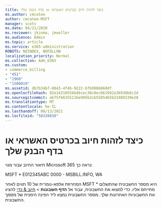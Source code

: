 ```yaml
---
title: כיצד לזהות חיוב בכרטיס האשראי או בדף הבנק שלך
ms.author: cmcatee
author: cmcatee-MSFT
manager: scotv
ms.date: 04/21/2020
ms.reviewer: jkinma, jmueller
ms.audience: Admin
ms.topic: article
ms.service: o365-administration
ROBOTS: NOINDEX, NOFOLLOW
localization_priority: Normal
ms.collection: Adm_O365
ms.custom:
- commerce_billing
- "451"
- "1960"
- "1500019"
ms.assetid: db7b34b7-0843-4f4b-9222-bfb998b860df
ms.openlocfilehash: 82e14310556b46cec30c8ec861992a36930b6c2d
ms.sourcegitcommit: ab75f66355116e995b3cb5505465b31989339e28
ms.translationtype: MT
ms.contentlocale: he-IL
ms.lasthandoff: 08/13/2021
ms.locfileid: "58320838"
---
```

# <a name="how-to-identify-a-charge-on-your-credit-card-or-bank-statement"></a>כיצד לזהות חיוב בכרטיס האשראי או בדף הבנק שלך

תיאור החיוב עבור מנוי Microsoft 365 נראה כך:
  
MSFT \* E012345ABC 0000 - MSBILL.INFO, WA
  
המחרוזת אלפא-נומרית של 10 תווים לאחר MSFT \* היא מספר החשבונית שהתשלום מתייחס אליו. כדי למצוא את החשבונית, עבור אל **הדף חשבונות** \> [חיוב & כדי](https://go.microsoft.com/fwlink/p/?linkid=848039) להציג את החשבוניות האחרונות שלך. מספר החשבונית נמצא ליד הפינה הימנית של מסמך החשבונית.